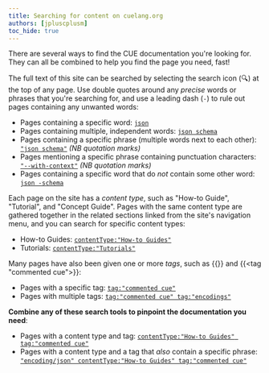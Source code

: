 ```yaml
---
title: Searching for content on cuelang.org
authors: [jpluscplusm]
toc_hide: true
---
```


There are several ways to find the CUE documentation you're looking for.
They can all be combined to help you find the page you need, fast!

The full text of this site can be searched by selecting the search icon
(&#x1f50d;) at the top of any page. Use double quotes around any *precise*
words or phrases that you're searching for, and use a leading dash (`-`) to
rule out pages containing any unwanted words:

- Pages containing a specific word:
  [`json`](/search/?q=json)
- Pages containing multiple, independent words:
  [`json schema`](/search/?q=json%20schema)
- Pages containing a specific phrase (multiple words next to each other):
  [`"json schema"`](/search/?q=%22json%20schema%22) *(NB quotation marks)*
- Pages mentioning a specific phrase containing punctuation characters:
  [`"--with-context"`](/search/?q=%22--with-context%22) *(NB quotation marks)*
- Pages containing a specific word that do *not* contain some other word:
  [`json -schema`](/search/?q=json%20-schema)
<!-- TODO(jcm): https://github.com/cue-lang/cue/issues/3724
- Pages containing a specific word that do *not* contain a specific phrase:
  [`json -"json schema"`](/search/?q=json%20-%22json%20schema%22)
-->

Each page on the site has a *content type*, such as "How-to Guide", "Tutorial",
and "Concept Guide". Pages with the same content type are gathered together in
the related sections linked from the site's navigation menu, and you can search
for specific content types:

- How-to Guides: [`contentType:"How-to Guides"`](/search/?q=contentType:%22How-to%20Guides%22)
- Tutorials: [`contentType:"Tutorials"`](/search/?q=contentType:%22Tutorials%22)

Many pages have also been given one or more *tags*, such as {{<tag modules>}}
and {{<tag "commented cue">}}:

- Pages with a specific tag:
  [`tag:"commented cue"`](/search/?q=tag:%22commented%20cue%22)
- Pages with multiple tags:
  [`tag:"commented cue" tag:"encodings"`](/search/?q=tag:%22commented%20cue%22%20tag:%22encodings%22)

**Combine any of these search tools to pinpoint the documentation you need**:

- Pages with a content type and tag:
  [`contentType:"How-to Guides" tag:"commented cue"`](/search/?q=contentType:%22How-to%20Guides%22%20tag:%22commented%20cue%22)
- Pages with a content type and a tag that *also* contain a specific phrase:
  [`"encoding/json" contentType:"How-to Guides" tag:"commented cue"`](/search/?q=%22encoding/json%22%20contentType:%22How-to%20Guides%22%20tag:%22commented%20cue%22)
